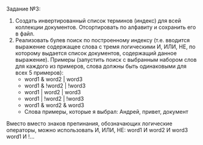 ﻿Задание №3:
1. Создать инвертированный список терминов (индекс) для всей коллекции документов. Отсортировать по алфавиту и сохранить его в файл.
2. Реализовать булев поиск по построенному индексу (т.е. вводится выражение содержащее слова с тремя логическими И, ИЛИ, НЕ, по которому выдается список документов, содержащий данное выражение).
   Примеры (запустить поиск с выбранным набором слов для каждого из примеров, слова должны быть одинаковыми для всех 5 примеров):
   - word1 & word2 | word3		
   - word1 & !word2 | !word3
   - word1 | word2 | word3
   - word1 | !word2 | !word3
   - word1 & word2 & word3
   - Слова примеры, которые я выбрал: Андрей, привет, документ
   
Вместо вместо знаков препинания, обозначающих логические операторы, можно использовать И, ИЛИ, НЕ:
word1 И word2 И word3
word1 И !...
